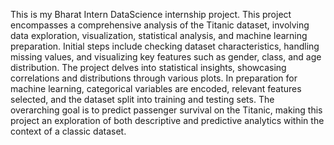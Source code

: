 This is my Bharat Intern DataScience internship project.
This project encompasses a comprehensive analysis of the Titanic dataset, involving data exploration, visualization, statistical analysis, and machine learning preparation. Initial steps include checking dataset characteristics, handling missing values, and visualizing key features such as gender, class, and age distribution. The project delves into statistical insights, showcasing correlations and distributions through various plots. In preparation for machine learning, categorical variables are encoded, relevant features selected, and the dataset split into training and testing sets. The overarching goal is to predict passenger survival on the Titanic, making this project an exploration of both descriptive and predictive analytics within the context of a classic dataset.
